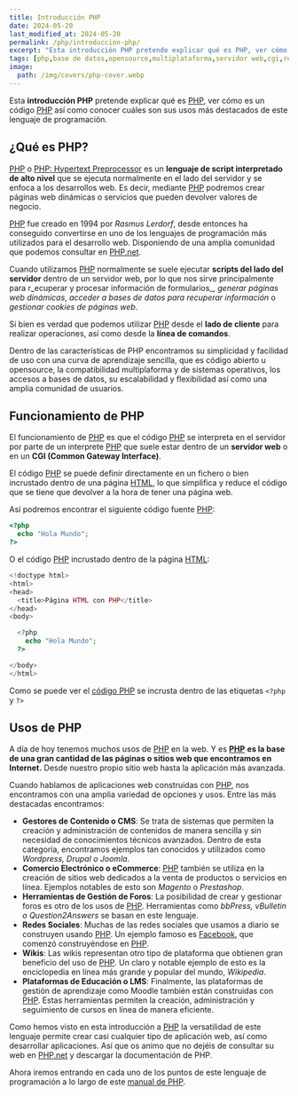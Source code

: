 ```yaml
---
title: Introducción PHP
date: 2024-05-20
last_modified_at: 2024-05-20
permalink: /php/introduccion-php/
excerpt: "Esta introducción PHP pretende explicar qué es PHP, ver cómo es un código PHP así como conocer cuáles son sus usos más destacados."
tags: [php,base de datos,opensource,multiplataforma,servidor web,cgi,redes sociales,ecommerce,lms,cms]
image:
  path: /img/covers/php-cover.webp
---
```


Esta **introducción PHP** pretende explicar qué es [PHP](https://www.manualweb.net/php/), ver cómo es un código [PHP](https://www.manualweb.net/php/) así como conocer cuáles son sus usos más destacados de este lenguaje de programación.


## ¿Qué es PHP?


[PHP](https://t.co/NxL06vaL6Q) o [PHP: Hypertext Preprocessor](https://www.manualweb.net/php/) es un **lenguaje de script interpretado de alto nivel** que se ejecuta normalmente en el lado del servidor y se enfoca a los desarrollos web. Es decir, mediante [PHP](https://www.manualweb.net/php/) podremos crear páginas web dinámicas o servicios que pueden devolver valores de negocio.


[PHP](https://t.co/NxL06vaL6Q) fue creado en 1994 por _Rasmus Lerdorf_, desde entonces ha conseguido convertirse en uno de los lenguajes de programación más utilizados para el desarrollo web. Disponiendo de una amplia comunidad que podemos consultar en [PHP.net](https://www.php.net/).


Cuando utilizamos [PHP](https://t.co/NxL06vaL6Q) normalmente se suele ejecutar **scripts del lado del servidor** dentro de un servidor web, por lo que nos sirve principalmente para r_ecuperar y procesar información de formularios_, _generar páginas web dinámicas_, _acceder a bases de datos para recuperar información_ o _gestionar cookies de páginas web_.


Si bien es verdad que podemos utilizar [PHP](https://t.co/NxL06vaL6Q) desde el **lado de cliente** para realizar operaciones, así como desde la **línea de comandos**.


Dentro de las características de PHP encontramos su simplicidad y facilidad de uso con una curva de aprendizaje sencilla, que es código abierto u opensource, la compatibilidad multiplaforma y de sistemas operativos, los accesos a bases de datos, su escalabilidad y flexibilidad así como una amplia comunidad de usuarios.


## Funcionamiento de PHP


El funcionamiento de [PHP](https://www.manualweb.net/php/) es que el código [PHP](https://www.manualweb.net/php/) se interpreta en el servidor por parte de un interprete [PHP](https://www.manualweb.net/php/) que suele estar dentro de un **servidor web** o en un **CGI (Common Gateway Interface)**.


El código [PHP](https://www.manualweb.net/php/) se puede definir directamente en un fichero o bien incrustado dentro de una página [HTML](https://www.manualweb.net/html/), lo que simplifica y reduce el código que se tiene que devolver a la hora de tener una página web.


Así podremos encontrar el siguiente código fuente [PHP](https://www.manualweb.net/php/):


```php
<?php
  echo "Hola Mundo";
?>
```


O el código [PHP](https://www.manualweb.net/php/) incrustado dentro de la página [HTML](https://www.manualweb.net/html/):


```php
<!doctype html>
<html>
<head>
  <title>Página HTML con PHP</title>
</head>
<body>

  <?php
    echo "Hola Mundo";
  ?>

</body>
</html>
```


Como se puede ver el [código PHP](https://lineadecodigo.com/categoria/php/) se incrusta dentro de las etiquetas `<?php` y `?>`


## Usos de PHP


A día de hoy tenemos muchos usos de [PHP](https://t.co/NxL06vaL6Q) en la web. Y es [**PHP**](https://t.co/NxL06vaL6Q) **es la base de una gran cantidad de las páginas o sitios web que encontramos en Internet.** Desde nuestro propio sitio web hasta la aplicación más avanzada.


Cuando hablamos de aplicaciones web construidas con [PHP](https://t.co/NxL06vaL6Q), nos encontramos con una amplia variedad de opciones y usos. Entre las más destacadas encontramos:

- **Gestores de Contenido o CMS**: Se trata de sistemas que permiten la creación y administración de contenidos de manera sencilla y sin necesidad de conocimientos técnicos avanzados. Dentro de esta categoría, encontramos ejemplos tan conocidos y utilizados como _Wordpress, Drupal o Joomla_.
- **Comercio Electrónico o eCommerce**: [PHP](https://t.co/NxL06vaL6Q) también se utiliza en la creación de sitios web dedicados a la venta de productos o servicios en línea. Ejemplos notables de esto son _Magento_ o _Prestashop_.
- **Herramientas de Gestión de Foros**: La posibilidad de crear y gestionar foros es otro de los usos de [PHP](https://t.co/NxL06vaL6Q). Herramientas como _bbPress, vBulletin o Question2Answers_ se basan en este lenguaje.
- **Redes Sociales**: Muchas de las redes sociales que usamos a diario se construyen usando [PHP](https://t.co/NxL06vaL6Q). Un ejemplo famoso es [Facebook](https://www.ayudaenlaweb.com/redes-sociales/que-es-facebook/), que comenzó construyéndose en [PHP](https://www.manualweb.net/php/).
- **Wikis**: Las wikis representan otro tipo de plataforma que obtienen gran beneficio del uso de [PHP](https://t.co/NxL06vaL6Q). Un claro y notable ejemplo de esto es la enciclopedia en línea más grande y popular del mundo, _Wikipedia_.
- **Plataformas de Educación o LMS**: Finalmente, las plataformas de gestión de aprendizaje como Moodle también están construidas con [PHP](https://t.co/NxL06vaL6Q). Estas herramientas permiten la creación, administración y seguimiento de cursos en línea de manera eficiente.

Como hemos visto en esta introducción a [PHP](https://t.co/NxL06vaL6Q) la versatilidad de este lenguaje permite crear casi cualquier tipo de aplicación web, así como desarrollar aplicaciones. Así que os animo que no dejéis de consultar su web en [PHP.net](https://www.php.net/) y descargar la documentación de PHP.


Ahora iremos entrando en cada uno de los puntos de este lenguaje de programación a lo largo de este [manual de PHP](https://www.manualweb.net/php/).

